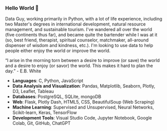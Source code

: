 ### Hello World 👋

Data Guy, working primarily in Python, with a lot of life experience, including two Master's degrees in international development, natural resource management, and sustainable tourism. I've wandered all over the world (five continents thus far), and became quite the bartender while I was at it (so, best friend, therapist, spiritual counselor, matchmaker, all-around dispenser of wisdom and kindness, etc.). I'm looking to use data to help people either enjoy the world or improve the world.

“I arise in the morning torn between a desire to improve (or save) the world and a desire to enjoy (or savor) the world. This makes it hard to plan the day.” - E.B. White

- **Languages**: C, Python, JavaScript
- **Data Analysis and Visualization**: Pandas, Matplotlib, Seaborn, Plotly, D3, Leaflet, Tableau
- **Databases**: PostgreSQL, SQLite, mongoDB
- **Web**: Flask, Plotly Dash, HTML5, CSS, BeautifulSoup (Web Scraping)
- **Machine Learning**: Supervised and Unsupervised, Neural Networks, Scikit-learn, Keras, TensorFlow
- **Development Tools**: Visual Studio Code, Jupyter Notebook, Google Colab, Git, GitHub, ChatGPT

<!--
**johbry17/johbry17** is a ✨ _special_ ✨ repository because its `README.md` (this file) appears on your GitHub profile.

Here are some ideas to get you started:

- 🔭 I’m currently working on ...
- 🌱 I’m currently learning ...
- 👯 I’m looking to collaborate on ...
- 🤔 I’m looking for help with ...
- 💬 Ask me about ...
- 📫 How to reach me: ...
- 😄 Pronouns: ...
- ⚡ Fun fact: ...
-->
